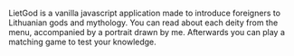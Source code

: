 LietGod is a vanilla javascript application made to introduce foreigners to Lithuanian gods and mythology.
You can read about each deity from the menu, accompanied by a portrait drawn by me.
Afterwards you can play a matching game to test your knowledge.
